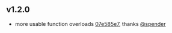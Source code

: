 ## v1.2.0
- more usable function overloads 
 [07e585e7](https://gitlab.com/indrajaala/set-operations/-/commit/07e585e7eb15553802ec8de2e8e03fb1234d91a9), 
 thanks [@spender](https://gitlab.com/spender)
